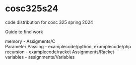 # cosc325s24
code distribution for cosc 325 spring 2024

Guide to find work

memory - Assigments/C <br>
Parameter Passing -  examplecode/python, examplecode/php <br>
recursion - examplecode/racket Assignments/Racket<br>
variables - assignments/Variables<br>
